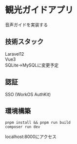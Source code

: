 # 観光ガイドアプリ
音声ガイドを実装する  
  
## 技術スタック
Laravel12  
Vue3  
SQLite→MySQLに変更予定  
  
## 認証
SSO (WorkOS AuthKit)  

## 環境構築
```
pnpm install && pnpm run build
composer run dev
```
localhost:8000にアクセス  